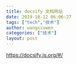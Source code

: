 ```yaml
---
title: docsify 文档网站
date: 2019-10-12 06:06:27
tags: ["tech","技术"]
author: wangxiuwen
categories: ["技术"]
layout: post
---
```


https://docsify.js.org/#/